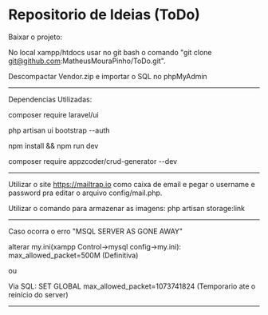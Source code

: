 # Repositorio de Ideias (ToDo)

Baixar o projeto:

No local xampp/htdocs usar no git bash o comando "git clone git@github.com:MatheusMouraPinho/ToDo.git".

Descompactar Vendor.zip e importar o SQL no phpMyAdmin

----------------------------------------------------------------------------------------------------------------------------------------

Dependencias Utilizadas:

composer require laravel/ui

php artisan ui bootstrap --auth

npm install && npm run dev

composer require appzcoder/crud-generator --dev

----------------------------------------------------------------------------------------------------------------------------------------

Utilizar o site https://mailtrap.io como caixa de email e pegar o username e password pra editar o arquivo config/mail.php.

Utilizar o comando para armazenar as imagens: php artisan storage:link

----------------------------------------------------------------------------------------------------------------------------------------

Caso ocorra o erro "MSQL SERVER AS GONE AWAY"

alterar my.ini(xampp Control->mysql config->my.ini): max_allowed_packet=500M (Definitiva)

ou

Via SQL: SET GLOBAL max_allowed_packet=1073741824 (Temporario ate o reinício do server)

----------------------------------------------------------------------------------------------------------------------------------------
